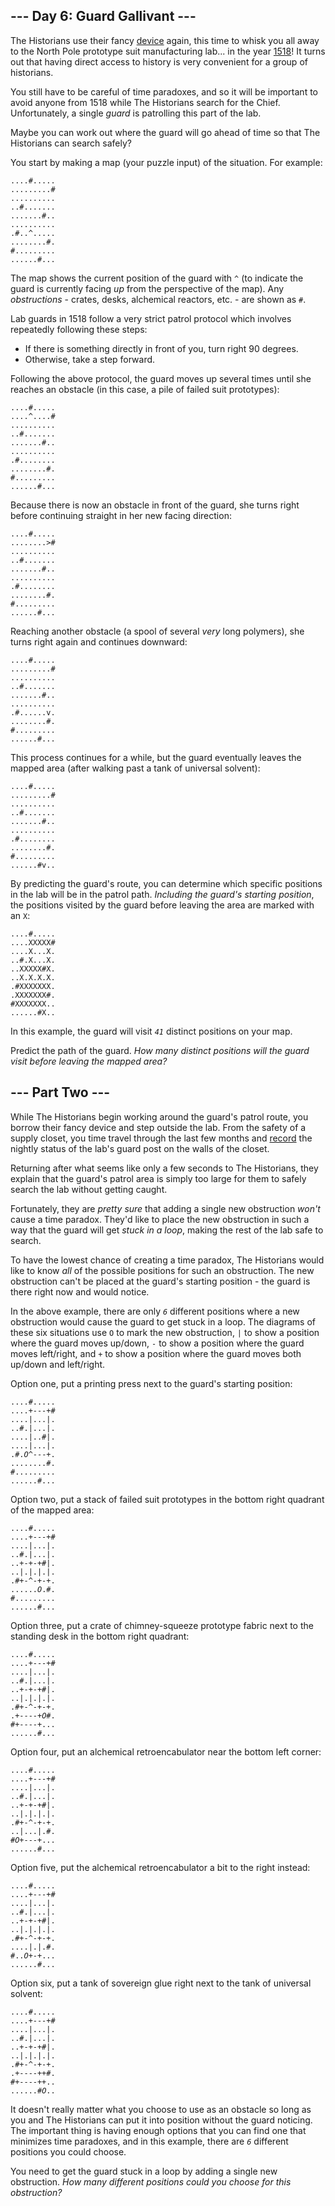 <article class="day-desc"><h2>--- Day 6: Guard Gallivant ---</h2><p>The Historians use their fancy <a href="4">device</a> again, this time to whisk you all away to the North Pole prototype suit manufacturing lab... in the year <a href="/2018/day/5">1518</a>! It turns out that having direct access to history is very convenient for a group of historians.</p>
<p>You still have to be careful of time paradoxes, and so it will be important to avoid anyone from 1518 while The Historians search for the Chief. Unfortunately, a single <em>guard</em> is patrolling this part of the lab.</p>
<p>Maybe you can work out where the guard will go ahead of time so that The Historians can search safely?</p>
<p>You start by making a map (your puzzle input) of the situation. For example:</p>
<pre><code>....#.....
.........#
..........
..#.......
.......#..
..........
.#..^.....
........#.
#.........
......#...
</code></pre>
<p>The map shows the current position of the guard with <code>^</code> (to indicate the guard is currently facing <em>up</em> from the perspective of the map). Any <em>obstructions</em> - crates, desks, alchemical reactors, etc. - are shown as <code>#</code>.</p>
<p>Lab guards in 1518 follow a very strict patrol protocol which involves repeatedly following these steps:</p>
<ul>
<li>If there is something directly in front of you, turn right 90 degrees.</li>
<li>Otherwise, take a step forward.</li>
</ul>
<p>Following the above protocol, the guard moves up several times until she reaches an obstacle (in this case, a pile of failed suit prototypes):</p>
<pre><code>....#.....
....^....#
..........
..#.......
.......#..
..........
.#........
........#.
#.........
......#...
</code></pre>
<p>Because there is now an obstacle in front of the guard, she turns right before continuing straight in her new facing direction:</p>
<pre><code>....#.....
........&gt;#
..........
..#.......
.......#..
..........
.#........
........#.
#.........
......#...
</code></pre>
<p>Reaching another obstacle (a spool of several <em>very</em> long polymers), she turns right again and continues downward:</p>
<pre><code>....#.....
.........#
..........
..#.......
.......#..
..........
.#......v.
........#.
#.........
......#...
</code></pre>
<p>This process continues for a while, but the guard eventually leaves the mapped area (after walking past a tank of universal solvent):</p>
<pre><code>....#.....
.........#
..........
..#.......
.......#..
..........
.#........
........#.
#.........
......#v..
</code></pre>
<p>By predicting the guard's route, you can determine which specific positions in the lab will be in the patrol path. <em>Including the guard's starting position</em>, the positions visited by the guard before leaving the area are marked with an <code>X</code>:</p>
<pre><code>....#.....
....XXXXX#
....X...X.
..#.X...X.
..XXXXX#X.
..X.X.X.X.
.#XXXXXXX.
.XXXXXXX#.
#XXXXXXX..
......#X..
</code></pre>
<p>In this example, the guard will visit <code><em>41</em></code> distinct positions on your map.</p>
<p>Predict the path of the guard. <em>How many distinct positions will the guard visit before leaving the mapped area?</em></p>
</article><article class="day-desc"><h2 id="part2">--- Part Two ---</h2><p>While The Historians begin working around the guard's patrol route, you borrow their fancy device and step outside the lab. From the safety of a supply closet, you time travel through the last few months and <a href="/2018/day/4">record</a> the nightly status of the lab's guard post on the walls of the closet.</p>
<p>Returning after what seems like only a few seconds to The Historians, they explain that the guard's patrol area is simply too large for them to safely search the lab without getting caught.</p>
<p>Fortunately, they are <em>pretty sure</em> that adding a single new obstruction <em>won't</em> cause a time paradox. They'd like to place the new obstruction in such a way that the guard will get <span title="This vulnerability was later fixed by having the guard always turn left instead."><em>stuck in a loop</em></span>, making the rest of the lab safe to search.</p>
<p>To have the lowest chance of creating a time paradox, The Historians would like to know <em>all</em> of the possible positions for such an obstruction. The new obstruction can't be placed at the guard's starting position - the guard is there right now and would notice.</p>
<p>In the above example, there are only <code><em>6</em></code> different positions where a new obstruction would cause the guard to get stuck in a loop. The diagrams of these six situations use <code>O</code> to mark the new obstruction, <code>|</code> to show a position where the guard moves up/down, <code>-</code> to show a position where the guard moves left/right, and <code>+</code> to show a position where the guard moves both up/down and left/right.</p>
<p>Option one, put a printing press next to the guard's starting position:</p>
<pre><code>....#.....
....+---+#
....|...|.
..#.|...|.
....|..#|.
....|...|.
.#.<em>O</em>^---+.
........#.
#.........
......#...
</code></pre>
<p>Option two, put a stack of failed suit prototypes in the bottom right quadrant of the mapped area:<p>
<pre><code>....#.....
....+---+#
....|...|.
..#.|...|.
..+-+-+#|.
..|.|.|.|.
.#+-^-+-+.
......<em>O</em>.#.
#.........
......#...
</code></pre>
<p>Option three, put a crate of chimney-squeeze prototype fabric next to the standing desk in the bottom right quadrant:</p>
<pre><code>....#.....
....+---+#
....|...|.
..#.|...|.
..+-+-+#|.
..|.|.|.|.
.#+-^-+-+.
.+----+<em>O</em>#.
#+----+...
......#...
</code></pre>
<p>Option four, put an alchemical retroencabulator near the bottom left corner:</p>
<pre><code>....#.....
....+---+#
....|...|.
..#.|...|.
..+-+-+#|.
..|.|.|.|.
.#+-^-+-+.
..|...|.#.
#<em>O</em>+---+...
......#...
</code></pre>
<p>Option five, put the alchemical retroencabulator a bit to the right instead:</p>
<pre><code>....#.....
....+---+#
....|...|.
..#.|...|.
..+-+-+#|.
..|.|.|.|.
.#+-^-+-+.
....|.|.#.
#..<em>O</em>+-+...
......#...
</code></pre>
<p>Option six, put a tank of sovereign glue right next to the tank of universal solvent:</p>
<pre><code>....#.....
....+---+#
....|...|.
..#.|...|.
..+-+-+#|.
..|.|.|.|.
.#+-^-+-+.
.+----++#.
#+----++..
......#<em>O</em>..
</code></pre>
<p>It doesn't really matter what you choose to use as an obstacle so long as you and The Historians can put it into position without the guard noticing. The important thing is having enough options that you can find one that minimizes time paradoxes, and in this example, there are <code><em>6</em></code> different positions you could choose.</p>
<p>You need to get the guard stuck in a loop by adding a single new obstruction. <em>How many different positions could you choose for this obstruction?</em></p>
</p></p></article>